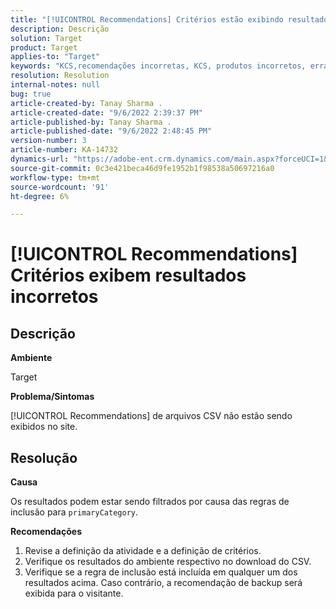 ```yaml
---
title: "[!UICONTROL Recommendations] Critérios estão exibindo resultados incorretos"
description: Descrição
solution: Target
product: Target
applies-to: "Target"
keywords: "KCS,recomendações incorretas, KCS, produtos incorretos, errado "
resolution: Resolution
internal-notes: null
bug: true
article-created-by: Tanay Sharma .
article-created-date: "9/6/2022 2:39:37 PM"
article-published-by: Tanay Sharma .
article-published-date: "9/6/2022 2:48:45 PM"
version-number: 3
article-number: KA-14732
dynamics-url: "https://adobe-ent.crm.dynamics.com/main.aspx?forceUCI=1&pagetype=entityrecord&etn=knowledgearticle&id=43ddcfba-f12d-ed11-9db1-002248086735"
source-git-commit: 0c3e421beca46d9fe1952b1f98538a50697216a0
workflow-type: tm+mt
source-wordcount: '91'
ht-degree: 6%

---
```


# [!UICONTROL Recommendations] Critérios exibem resultados incorretos

## Descrição


<b>Ambiente</b>

Target



<b>Problema/Sintomas</b>

[!UICONTROL Recommendations] de arquivos CSV não estão sendo exibidos no site.


## Resolução


<b>Causa</b>

Os resultados podem estar sendo filtrados por causa das regras de inclusão para `primaryCategory`.



<b>Recomendações</b>

1. Revise a definição da atividade e a definição de critérios.
2. Verifique os resultados do ambiente respectivo no download do CSV.
3. Verifique se a regra de inclusão está incluída em qualquer um dos resultados acima. Caso contrário, a recomendação de backup será exibida para o visitante.


